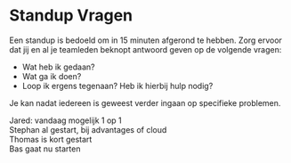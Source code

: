 # Standup Vragen

Een standup is bedoeld om in 15 minuten afgerond te hebben. Zorg ervoor dat jij en al je teamleden beknopt antwoord geven op de volgende vragen:

- Wat heb ik gedaan?
- Wat ga ik doen?
- Loop ik ergens tegenaan? Heb ik hierbij hulp nodig?

Je kan nadat iedereen is geweest verder ingaan op specifieke problemen.


Jared: vandaag mogelijk 1 op 1  
Stephan al gestart, bij advantages of cloud  
Thomas is kort gestart  
Bas gaat nu starten  
